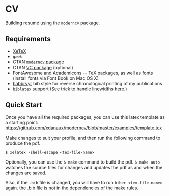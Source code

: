 # CV

Building resumé using the `moderncv` package.

## Requirements
- [XeTeX](http://xetex.sourceforge.net)
- `gawk`
- CTAN [`moderncv` package](http://www.ctan.org/pkg/moderncv)
- CTAN [VC package](http://www.ctan.org/tex-archive/support/vc/) (optional)
- FontAwesome and Academicons -- TeX packages, as well as fonts (install fonts via Font Book on Mac OS X)
- [habbrvyr](http://www.math.cmu.edu/~gautam/sj/blog/20150324-bibtex-reverse.html) bib style for reverse chronological printing of my publications
- `biblatex` support (See trick to handle linewidths [here](http://tex.stackexchange.com/questions/123805/creating-bibliographies-with-biblatex-and-moderncv#123809).)

## Quick Start

<!-- TODO: How to install the requirements? -->

Once you have all the required packages, you can use this latex template as a starting point:
https://github.com/xdanaux/moderncv/blob/master/examples/template.tex

Make changes to suit your profile, and then run the following command to produce the pdf.

```
$ xelatex -shell-escape <tex-file-name>
```

Optionally, you can use the `$ make` command to build the pdf. `$ make auto`
watches the source files for changes and updates the pdf as and when the changes
are saved.

Also, if the `.bib` file is changed, you will have to run `biber <tex-file-name>` again. the .bib file is not in the dependencies of the make rules.
